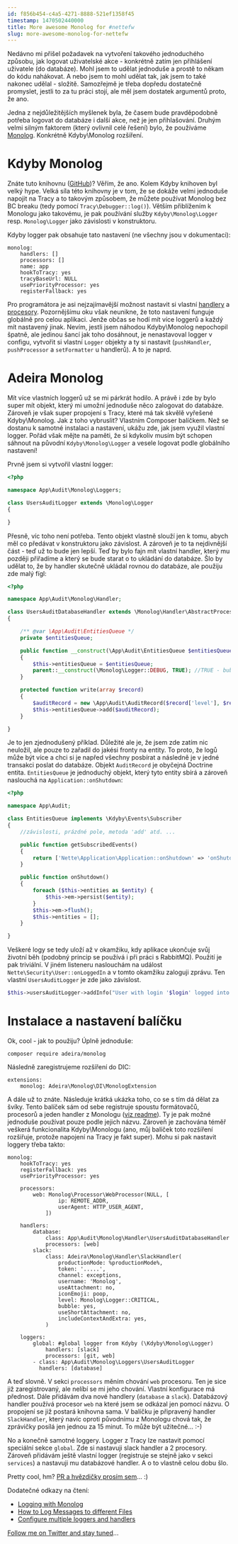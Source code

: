 ```yaml
---
id: f856b454-c4a5-4271-8888-521ef1358f45
timestamp: 1470502440000
title: More awesome Monolog for #nettefw
slug: more-awesome-monolog-for-nettefw
---
```

Nedávno mi přišel požadavek na vytvoření takového jednoduchého způsobu, jak logovat uživatelské akce - konkrétně zatím jen přihlášení uživatele (do databáze). Mohl jsem to udělat jednoduše a prostě to někam do kódu nahákovat. A nebo jsem to mohl udělat tak, jak jsem to také nakonec udělal - složitě. Samozřejmě je třeba dopředu dostatečně promyslet, jestli to za tu práci stojí, ale měl jsem dostatek argumentů proto, že ano.

Jedna z nejdůležitějších myšlenek byla, že časem bude pravděpodobně potřeba logovat do databáze i další akce, než je jen přihlašování. Druhým velmi silným faktorem (který ovlivnil celé řešení) bylo, že používáme [Monolog](https://github.com/Seldaek/monolog). Konkrétně Kdyby\Monolog rozšíření.

# Kdyby Monolog

Znáte tuto knihovnu ([GitHub](https://github.com/Kdyby/Monolog))? Věřím, že ano. Kolem Kdyby knihoven byl velký hype. Velká síla této knihovny je v tom, že se dokáže velmi jednoduše napojit na Tracy a to takovým způsobem, že můžete používat Monolog bez BC breaku (tedy pomocí `Tracy\Debugger::log()`). Větším přiblížením k Monologu jako takovému, je pak používání služby `Kdyby\Monolog\Logger` resp. `Monolog\Logger` jako závislosti v konstruktoru.

Kdyby logger pak obsahuje tato nastavení (ne všechny jsou v dokumentaci):

```neon
monolog:
	handlers: []
    processors: []
    name: app
    hookToTracy: yes
    tracyBaseUrl: NULL
    usePriorityProcessor: yes
    registerFallback: yes
```

Pro programátora je asi nejzajímavější možnost nastavit si vlastní [handlery](https://github.com/Seldaek/monolog/blob/master/doc/02-handlers-formatters-processors.md#handlers) a [procesory](https://github.com/Seldaek/monolog/blob/master/doc/02-handlers-formatters-processors.md#processors). Pozornějšímu oku však neunikne, že toto nastavení funguje globálně pro celou aplikaci. Jenže občas se hodí mít více loggerů a každý mít nastavený jinak. Nevím, jestli jsem náhodou Kdyby\Monolog nepochopil špatně, ale jedinou šancí jak toho dosáhnout, je nenastavoval logger v configu, vytvořit si vlastní `Logger` objekty a ty si nastavit (`pushHandler`, `pushProcessor` a `setFormatter` u handlerů). A to je naprd.

# Adeira Monolog

Mít více vlastních loggerů už se mi párkrát hodilo. A právě i zde by bylo super mít objekt, který mi umožní jednoduše něco zalogovat do databáze. Zároveň je však super propojení s Tracy, které má tak skvělě vyřešené Kdyby\Monolog. Jak z toho vybruslit? Vlastním Composer balíčkem. Než se dostanu k samotné instalaci a nastavení, ukážu zde, jak jsem využil vlastní logger. Pořád však mějte na paměti, že si kdykoliv musím být schopen sáhnout na původní `Kdyby\Monolog\Logger` a vesele logovat podle globálního nastavení!

Prvně jsem si vytvořil vlastní logger:

```php
<?php

namespace App\Audit\Monolog\Loggers;

class UsersAuditLogger extends \Monolog\Logger
{

}
```

Přesně, víc toho není potřeba. Tento objekt vlastně slouží jen k tomu, abych měl co předávat v konstruktoru jako závislost. A zároveň je to ta nejdivnější část - teď už to bude jen lepší. Teď by bylo fajn mít vlastní handler, který mu později přiřadíme a který se bude starat o to ukládání do databáze. Šlo by udělat to, že by handler skutečně ukládal rovnou do databáze, ale použiju zde malý fígl:

```php
<?php

namespace App\Audit\Monolog\Handler;

class UsersAuditDatabaseHandler extends \Monolog\Handler\AbstractProcessingHandler
{

	/** @var \App\Audit\EntitiesQueue */
    private $entitiesQueue;

	public function __construct(\App\Audit\EntitiesQueue $entitiesQueue)
	{
		$this->entitiesQueue = $entitiesQueue;
		parent::__construct(\Monolog\Logger::DEBUG, TRUE); //TRUE - bubble
	}

	protected function write(array $record)
    {
        $auditRecord = new \App\Audit\AuditRecord($record['level'], $record['message'], $record['datetime']);
        $this->entitiesQueue->add($auditRecord);
    }

}
```

Je to jen zjednodušený příklad. Důležité ale je, že jsem zde zatím nic neuložil, ale pouze to zařadil do jakési fronty na entity. To proto, že logů může být více a chci si je napřed všechny posbírat a následně je v jedné transakci poslat do databáze. Objekt `AuditRecord` je obyčejná Doctrine entita. `EntitiesQueue` je jednoduchý objekt, který tyto entity sbírá a zároveň naslouchá na `Application::onShutdown`:

```php
<?php

namespace App\Audit;

class EntitiesQueue implements \Kdyby\Events\Subscriber
{
	//závislosti, prázdné pole, metoda 'add' atd. ...

	public function getSubscribedEvents()
    {
        return ['Nette\Application\Application::onShutdown' => 'onShutdown'];
    }

    public function onShutdown()
    {
        foreach ($this->entities as $entity) {
            $this->em->persist($entity);
        }
        $this->em->flush();
        $this->entities = [];
    }

}
```

Veškeré logy se tedy uloží až v okamžiku, kdy aplikace ukončuje svůj životní běh (podobný princip se používá i při práci s RabbitMQ). Použití je pak triviální. V jiném listeneru naslouchám na událost `Nette\Security\User::onLoggedIn` a v tomto okamžiku zaloguji zprávu. Ten vlastní `UsersAuditLogger` je zde jako závislost.

```php
$this->usersAuditLogger->addInfo("User with login '$login' logged into administration.");
```

# Instalace a nastavení balíčku

Ok, cool - jak to použiju? Úplně jednoduše:

```
composer require adeira/monolog
```

Následně zaregistrujeme rozšíření do DIC:

```neon
extensions:
    monolog: Adeira\Monolog\DI\MonologExtension
```

A dále už to znáte. Následuje krátká ukázka toho, co se s tím dá dělat za švíky. Tento balíček sám od sebe registruje spoustu formátovačů, procesorů a jeden handler z Monologu ([viz readme](https://github.com/adeira/monolog/blob/master/readme.md)). Ty je pak možné jednoduše používat pouze podle jejich názvu. Zároveň je zachována téměř veškerá funkcionalita Kdyby\Monologu (ano, můj balíček toto rozšíření rozšiřuje, protože napojení na Tracy je fakt super). Mohu si pak nastavit loggery třeba takto:

```neon
monolog:
	hookToTracy: yes
	registerFallback: yes
	usePriorityProcessor: yes

	processors:
		web: Monolog\Processor\WebProcessor(NULL, [
				ip: REMOTE_ADDR,
				userAgent: HTTP_USER_AGENT,
			])

	handlers:
		database:
			class: App\Audit\Monolog\Handler\UsersAuditDatabaseHandler
			processors: [web]
		slack:
			class: Adeira\Monolog\Handler\SlackHandler(
				productionMode: %productionMode%,
				token: '.....',
				channel: exceptions,
				username: 'Monolog',
				useAttachment: no,
				iconEmoji: poop,
				level: Monolog\Logger::CRITICAL,
				bubble: yes,
				useShortAttachment: no,
				includeContextAndExtra: yes,
			)

	loggers:
		global: #global logger from Kdyby (\Kdyby\Monolog\Logger)
			handlers: [slack]
			processors: [git, web]
		- class: App\Audit\Monolog\Loggers\UsersAuditLogger
		  handlers: [database]
```

A teď slovně. V sekci `processors` měním chování `web` procesoru. Ten je sice již zaregistrovaný, ale nelíbí se mi jeho chování. Vlastní konfigurace má přednost. Dále přidávám dva nové handlery (`database` a `slack`). Databázový handler používá procesor `web` na které jsem se odkázal jen pomocí názvu. O propojení se již postará knihovna sama. V balíčku je připravený handler `SlackHandler`, který navíc oproti původnímu z Monologu chová tak, že zprávičky posílá jen jednou za 15 minut. To může být užitečné... :-)

No a konečně samotné loggery. Logger z Tracy lze nastavit pomocí speciální sekce `global`. Zde si nastavuji slack handler a 2 procesory. Zároveň přidávám ještě vlastní logger (registruje se stejně jako v sekci `services`) a nastavuji mu databázové handler. A o to vlastně celou dobu šlo.

Pretty cool, hm? [PR a hvězdičky prosím sem](https://github.com/adeira/monolog)... :)

Dodatečné odkazy na čtení:
- [Logging with Monolog](http://symfony.com/doc/current/logging.html)
- [How to Log Messages to different Files](http://symfony.com/doc/current/logging/channels_handlers.html)
- [Configure multiple loggers and handlers](https://github.com/theorchard/monolog-cascade)

[Follow me on Twitter and stay tuned](https://twitter.com/mrtnzlml)...